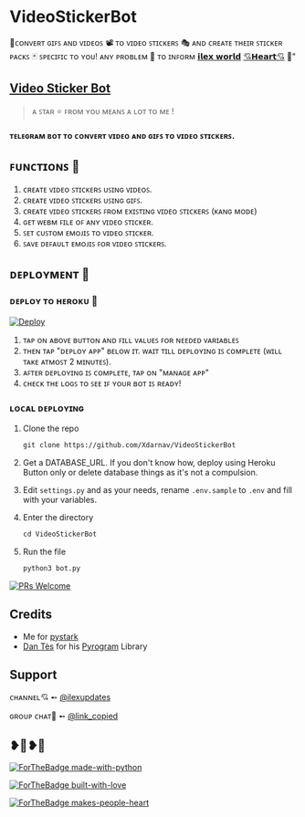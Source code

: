 # VideoStickerBot
🌱ᴄᴏɴᴠᴇʀᴛ ɢɪꜰꜱ ᴀɴᴅ ᴠɪᴅᴇᴏꜱ 📽️ ᴛᴏ ᴠɪᴅᴇᴏ ꜱᴛɪᴄᴋᴇʀꜱ 🎭 ᴀɴᴅ ᴄʀᴇᴀᴛᴇ ᴛʜᴇɪʀ ꜱᴛɪᴄᴋᴇʀ ᴘᴀᴄᴋꜱ 🃏 ꜱᴘᴇᴄɪꜰɪᴄ ᴛᴏ ʏᴏᴜ! ᴀɴʏ ᴘʀᴏʙʟᴇᴍ 🥏 ᴛᴏ ɪɴꜰᴏʀᴍ [𝗶𝗹𝗲𝘅 𝘄𝗼𝗿𝗹𝗱](https://t.me/link_copied) [💘𝗛𝗲𝗮𝗿𝘁💘](https://t.me/cute_arnavsingh) 🥀"

## [Video Sticker Bot](https://t.me/Video_StickerBot)

> ᴀ ꜱᴛᴀʀ ⭐ ꜰʀᴏᴍ ʏᴏᴜ ᴍᴇᴀɴꜱ ᴀ ʟᴏᴛ ᴛᴏ ᴍᴇ !

#### ᴛᴇʟᴇɢʀᴀᴍ ʙᴏᴛ ᴛᴏ ᴄᴏɴᴠᴇʀᴛ ᴠɪᴅᴇᴏ ᴀɴᴅ ɢɪꜰꜱ ᴛᴏ ᴠɪᴅᴇᴏ ꜱᴛɪᴄᴋᴇʀꜱ.

## ꜰᴜɴᴄᴛɪᴏɴꜱ 🎊

1. ᴄʀᴇᴀᴛᴇ ᴠɪᴅᴇᴏ ꜱᴛɪᴄᴋᴇʀꜱ ᴜꜱɪɴɢ ᴠɪᴅᴇᴏꜱ.
2. ᴄʀᴇᴀᴛᴇ ᴠɪᴅᴇᴏ ꜱᴛɪᴄᴋᴇʀꜱ ᴜꜱɪɴɢ ɢɪꜰꜱ.
3. ᴄʀᴇᴀᴛᴇ ᴠɪᴅᴇᴏ ꜱᴛɪᴄᴋᴇʀꜱ ꜰʀᴏᴍ ᴇxɪꜱᴛɪɴɢ ᴠɪᴅᴇᴏ ꜱᴛɪᴄᴋᴇʀꜱ (ᴋᴀɴɢ ᴍᴏᴅᴇ)
4. ɢᴇᴛ ᴡᴇʙᴍ ꜰɪʟᴇ ᴏꜰ ᴀɴʏ ᴠɪᴅᴇᴏ ꜱᴛɪᴄᴋᴇʀ.
5. ꜱᴇᴛ ᴄᴜꜱᴛᴏᴍ ᴇᴍᴏᴊɪꜱ ᴛᴏ ᴠɪᴅᴇᴏ ꜱᴛɪᴄᴋᴇʀ.
6. ꜱᴀᴠᴇ ᴅᴇꜰᴀᴜʟᴛ ᴇᴍᴏᴊɪꜱ ꜰᴏʀ ᴠɪᴅᴇᴏ ꜱᴛɪᴄᴋᴇʀꜱ.

## ᴅᴇᴘʟᴏʏᴍᴇɴᴛ 🎉

### ᴅᴇᴘʟᴏʏ ᴛᴏ ʜᴇʀᴏᴋᴜ 💜

[![Deploy](https://www.herokucdn.com/deploy/button.svg)](https://heroku.com/deploy?template=https://github.com/Xdarnav/VideoStickerBot)

1. ᴛᴀᴘ ᴏɴ ᴀʙᴏᴠᴇ ʙᴜᴛᴛᴏɴ ᴀɴᴅ ꜰɪʟʟ ᴠᴀʟᴜᴇꜱ ꜰᴏʀ ɴᴇᴇᴅᴇᴅ ᴠᴀʀɪᴀʙʟᴇꜱ
2. ᴛʜᴇɴ ᴛᴀᴘ "ᴅᴇᴘʟᴏʏ ᴀᴘᴘ" ʙᴇʟᴏᴡ ɪᴛ. ᴡᴀɪᴛ ᴛɪʟʟ ᴅᴇᴘʟᴏʏɪɴɢ ɪꜱ ᴄᴏᴍᴘʟᴇᴛᴇ (ᴡɪʟʟ ᴛᴀᴋᴇ ᴀᴛᴍᴏꜱᴛ 2 ᴍɪɴᴜᴛᴇꜱ).
3. ᴀꜰᴛᴇʀ ᴅᴇᴘʟᴏʏɪɴɢ ɪꜱ ᴄᴏᴍᴘʟᴇᴛᴇ, ᴛᴀᴘ ᴏɴ "ᴍᴀɴᴀɢᴇ ᴀᴘᴘ"
4. ᴄʜᴇᴄᴋ ᴛʜᴇ ʟᴏɢꜱ ᴛᴏ ꜱᴇᴇ ɪꜰ ʏᴏᴜʀ ʙᴏᴛ ɪꜱ ʀᴇᴀᴅʏ!

### ʟᴏᴄᴀʟ ᴅᴇᴘʟᴏʏɪɴɢ

1. Clone the repo
   ```markdown
   git clone https://github.com/Xdarnav/VideoStickerBot
   ```
2. Get a DATABASE_URL. If you don't know how, deploy using Heroku Button only or delete database things as it's not a compulsion.
   
3. Edit `settings.py` and as your needs, rename `.env.sample` to `.env` and fill with your variables.

4. Enter the directory
   ```markdown
   cd VideoStickerBot
   ```
5. Run the file
   ```markdown
   python3 bot.py
   ```


[![PRs Welcome](https://img.shields.io/badge/PRs-welcome-brightgreen.svg?style=flat-square)](http://makeapullrequest.com)

## Credits

- Me for [pystark](https://github.com/Xdarnav/pystark)
- [Dan Tès](https://github.com/delivrance) for his [Pyrogram](https://docs.pyrogram.org) Library

## Support

ᴄʜᴀɴɴᴇʟ💘 ➻ [@ilexupdates](https://t.me/ilexupdates)

ɢʀᴏᴜᴘ ᴄʜᴀᴛ💖 ➻ [@link_copied](https://t.me/link_copied)

## ❥💓❥💓

[![ForTheBadge made-with-python](http://ForTheBadge.com/images/badges/made-with-python.svg)](https://www.python.org/)

[![ForTheBadge built-with-love](http://ForTheBadge.com/images/badges/built-with-love.svg)](https://github.com/Xdarnav)

[![ForTheBadge makes-people-heart](http://ForTheBadge.com/images/badges/makes-people-smile.svg)](https://github.com/Xdarnav)
